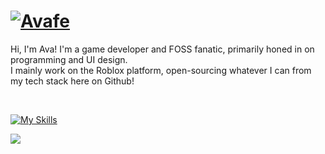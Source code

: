 # [![Avafe](https://github.com/ImAvafe/imavafe/assets/65048459/d752cfe5-7e70-4d9f-8cde-fc7d862d09d0)](https://avafe.me)

Hi, I'm Ava! I'm a game developer and FOSS fanatic, primarily honed in on programming and UI design.
<br>
I mainly work on the Roblox platform, open-sourcing whatever I can from my tech stack here on Github!

<br>

[![My Skills](https://skillicons.dev/icons?i=robloxstudio,vscode,git,blender,figma,html,css)](https://skillicons.dev)

<a href="https://discord.gg/fyeYey62Dm"><img src="https://dcbadge.vercel.app/api/server/fyeYey62Dm">
